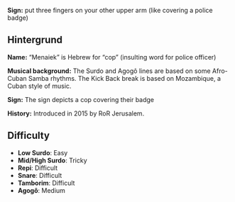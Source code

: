 **Sign:** put three fingers on your other upper arm (like covering a police
badge)

## Hintergrund

**Name:** “Menaiek” is Hebrew for “cop” (insulting word for police officer)

**Musical background:** The Surdo and Agogô lines are based on some Afro-Cuban
Samba rhythms. The Kick Back break is based on Mozambique, a Cuban style of
music.

**Sign:** The sign depicts a cop covering their badge

**History:** Introduced in 2015 by RoR Jerusalem.

## Difficulty

* **Low Surdo**: Easy
* **Mid/High Surdo**: Tricky
* **Repi**: Difficult
* **Snare**: Difficult
* **Tamborim**: Difficult
* **Agogô**: Medium
